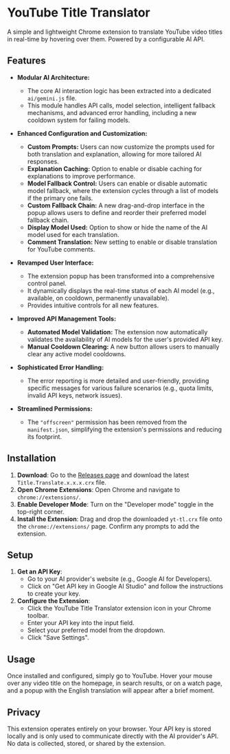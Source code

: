 # YouTube Title Translator

A simple and lightweight Chrome extension to translate YouTube video titles in real-time by hovering over them. Powered by a configurable AI API.

## Features

*   **Modular AI Architecture:**
    *   The core AI interaction logic has been extracted into a dedicated `ai/gemini.js` file.
    *   This module handles API calls, model selection, intelligent fallback mechanisms, and advanced error handling, including a new cooldown system for failing models.

*   **Enhanced Configuration and Customization:**
    *   **Custom Prompts:** Users can now customize the prompts used for both translation and explanation, allowing for more tailored AI responses.
    *   **Explanation Caching:** Option to enable or disable caching for explanations to improve performance.
    *   **Model Fallback Control:** Users can enable or disable automatic model fallback, where the extension cycles through a list of models if the primary one fails.
    *   **Custom Fallback Chain:** A new drag-and-drop interface in the popup allows users to define and reorder their preferred model fallback chain.
    *   **Display Model Used:** Option to show or hide the name of the AI model used for each translation.
    *   **Comment Translation:** New setting to enable or disable translation for YouTube comments.

*   **Revamped User Interface:**
    *   The extension popup has been transformed into a comprehensive control panel.
    *   It dynamically displays the real-time status of each AI model (e.g., available, on cooldown, permanently unavailable).
    *   Provides intuitive controls for all new features.

*   **Improved API Management Tools:**
    *   **Automated Model Validation:** The extension now automatically validates the availability of AI models for the user's provided API key.
    *   **Manual Cooldown Clearing:** A new button allows users to manually clear any active model cooldowns.

*   **Sophisticated Error Handling:**
    *   The error reporting is more detailed and user-friendly, providing specific messages for various failure scenarios (e.g., quota limits, invalid API keys, network issues).

*   **Streamlined Permissions:**
    *   The `"offscreen"` permission has been removed from the `manifest.json`, simplifying the extension's permissions and reducing its footprint.

## Installation

1.  **Download**: Go to the [Releases page](https://github.com/Davifahrez/title-translate-youtube/releases) and download the latest `Title.Translate.x.x.x.crx` file.
2.  **Open Chrome Extensions**: Open Chrome and navigate to `chrome://extensions/`.
3.  **Enable Developer Mode**: Turn on the "Developer mode" toggle in the top-right corner.
4.  **Install the Extension**: Drag and drop the downloaded `yt-tl.crx` file onto the `chrome://extensions/` page. Confirm any prompts to add the extension.

## Setup

1.  **Get an API Key**:
    *   Go to your AI provider's website (e.g., Google AI for Developers).
    *   Click on "Get API key in Google AI Studio" and follow the instructions to create your key.
2.  **Configure the Extension**:
    *   Click the YouTube Title Translator extension icon in your Chrome toolbar.
    *   Enter your API key into the input field.
    *   Select your preferred model from the dropdown.
    *   Click "Save Settings".

## Usage

Once installed and configured, simply go to YouTube. Hover your mouse over any video title on the homepage, in search results, or on a watch page, and a popup with the English translation will appear after a brief moment.

## Privacy

This extension operates entirely on your browser. Your API key is stored locally and is only used to communicate directly with the AI provider's API. No data is collected, stored, or shared by the extension.
